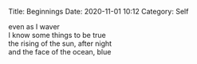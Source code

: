 Title: Beginnings
Date: 2020-11-01 10:12
Category: Self

even as I waver  
I know some things to be true  
the rising of the sun, after night  
and the face of the ocean, blue
